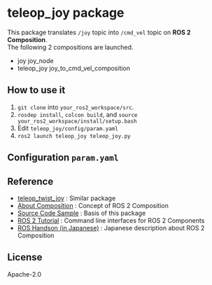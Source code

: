 # teleop_joy package
This package translates `/joy` topic into `/cmd_vel` topic on **ROS 2 Composition**.  
The following 2 compositions are launched.
- joy joy_node
- teleop_joy joy_to_cmd_vel_composition

## How to use it
1. `git clone` into `your_ros2_workspace/src`.
2. `rosdep install`, `colcon build`, and `source your_ros2_workspace/install/setup.bash`
3. Edit `teleop_joy/config/param.yaml`
4. `ros2 launch teleop_joy teleop_joy.py`

## Configuration `param.yaml`

## Reference
- [teleop_twist_joy](https://github.com/ros2/teleop_twist_joy)
  : Similar package
- [About Composition](https://docs.ros.org/en/humble/Concepts/About-Composition.html)
  : Concept of ROS 2 Composition
- [Source Code Sample](https://github.com/ros2/demos/tree/humble/composition)
  : Basis of this package
- [ROS 2 Tutorial](https://docs.ros.org/en/humble/Tutorials/Intermediate/Composition.html)
  : Command line interfaces for ROS 2 Components
- [ROS Handson (in Japanese)](https://ouxt-polaris.github.io/ros_handson/rclcpp)
  : Japanese description about ROS 2 Composition

## License
Apache-2.0